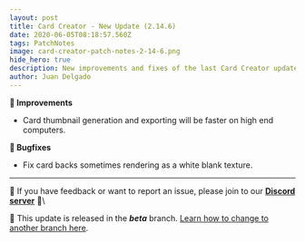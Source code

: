 ```yaml
---
layout: post
title: Card Creator - New Update (2.14.6)
date: 2020-06-05T08:18:57.560Z
tags: PatchNotes
image: card-creator-patch-notes-2-14-6.png
hide_hero: true
description: New improvements and fixes of the last Card Creator update!
author: Juan Delgado
---
```

**🔧 Improvements**

* Card thumbnail generation and exporting will be faster on high end computers.

**🐛 Bugfixes**

* Fix card backs sometimes rendering as a white blank texture.

---

📌 If you have feedback or want to report an issue, please join to our **[Discord server](http://discord.gg/pixelatto)** 💬\

📌 This update is released in the ***beta*** branch. [Learn how to change to another branch here](/blog/beta-and-legacy-versions).